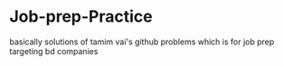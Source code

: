 # Job-prep-Practice
 basically solutions of tamim vai's github problems which is for job prep targeting bd companies
 
